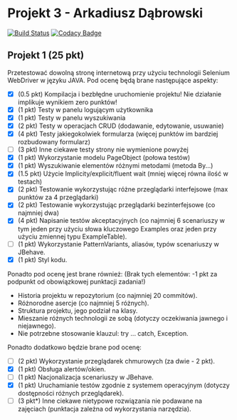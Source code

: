 # Projekt 3 - Arkadiusz Dąbrowski

[![Build Status](https://travis-ci.com/testowanieaplikacjijavaug/projekt2-arek-dabrowski.svg?token=UZTMumSDZ536n7nCVMDM&branch=master)](https://travis-ci.com/testowanieaplikacjijavaug/projekt3-arek-dabrowski)
[![Codacy Badge](https://api.codacy.com/project/badge/Grade/a56984da728c4937b61e22ffaebd4926)](https://www.codacy.com?utm_source=github.com&amp;utm_medium=referral&amp;utm_content=testowanieaplikacjijavaug/projekt3-arek-dabrowski&amp;utm_campaign=Badge_Grade)

## Projekt 1 (25 pkt)

Przetestować dowolną stronę internetową przy użyciu technologii Selenium WebDriver w języku JAVA. Pod ocenę będą brane następujące aspekty:

*  [x]  (0.5 pkt) Kompilacja i bezbłędne uruchomienie projektu! Nie działanie implikuje wynikiem zero punktów!
*  [x]  (1 pkt) Testy w panelu logującym użytkownika
*  [x]  (1 pkt) Testy w panelu wyszukiwania
*  [x]  (2 pkt) Testy w operacjach CRUD (dodawanie, edytowanie, usuwanie)
*  [x]  (4 pkt) Testy jakiegokolwiek formularza (więcej punktów im bardziej rozbudowany formularz)
*  [ ]  (3 pkt) Inne ciekawe testy strony nie wymienione powyżej
*  [x]  (1 pkt) Wykorzystanie modelu PageObject (połowa testów)
*  [x]  (1 pkt) Wyszukiwanie elementów różnymi metodami (metoda By...)
*  [x]  (1.5 pkt) Użycie Implicity/explicit/fluent wait (mniej więcej równa ilość w testach)
*  [x]  (2 pkt) Testowanie wykorzystując różne przeglądarki interfejsowe (max punktów za 4 przeglądarki)
*  [x]  (2 pkt) Testowanie wykorzystując przeglądarki bezinterfejsowe (co najmniej dwa)
*  [x]  (4 pkt) Napisanie testów akceptacyjnych (co najmniej 6 scenariuszy w tym jeden przy użyciu słowa kluczowego Examples oraz jeden przy użyciu zmiennej typu ExampleTable).
*  [ ]  (1 pkt) Wykorzystanie PatternVariants, aliasów, typów scenariuszy w JBehave.
*  [x]  (1 pkt) Styl kodu.

Ponadto pod ocenę jest brane również: (Brak tych elementów: -1 pkt za podpunkt od obowiązkowej punktacji zadania!)

*   Historia projektu w repozytorium (co najmniej 20 commitów).
*   Różnorodne asercje (co najmniej 5 różnych).
*   Struktura projektu, jego podział na klasy.
*   Mieszanie różnych technologii ze sobą (dotyczy oczekiwania jawnego i niejawnego).
*   Nie potrzebne stosowanie klauzul: try ... catch, Exception.

Ponadto dodatkowo będzie brane pod ocenę:

*  [ ]  (2 pkt) Wykorzystanie przeglądarek chmurowych (za dwie - 2 pkt).
*  [x]  (1 pkt) Obsługa alertów/okien.
*  [ ]  (1 pkt) Nacjonalizacja scenariuszy w JBehave.
*  [x]  (1 pkt) Uruchamianie testów zgodnie z systemem operacyjnym (dotyczy dostępności różnych przeglądarek).
*  [ ]  (3 pkt*) Inne ciekawe nietypowe rozwiązania nie podawane na zajęciach (punktacja zależna od wykorzystania narzędzia).